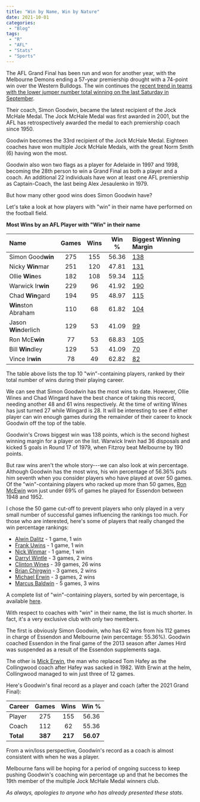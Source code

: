 ```yaml
---
title: "Win by Name, Win by Nature"
date: 2021-10-01
categories:
 - "Blog"
tags:
 - "R"
 - "AFL" 
 - "Stats"
 - "Sports"
---
```


<!--more-->

The AFL Grand Final has been run and won for another year, with the Melbourne Demons ending a 57-year premiership drought with a 74-point win over the Western Bulldogs. The win continues the [recent trend in teams with the lower jumper number total winning on the last Saturday in September](https://www.lincolntracy.com/posts/2021-afl-grand-final/).

Their coach, Simon Goodwin, became the latest recipient of the Jock McHale Medal. The Jock McHale Medal was first awarded in 2001, but the AFL has retrospectively awarded the medal to each premiership coach since 1950. 

Goodwin becomes the 33rd recipient of the Jock McHale Medal. Eighteen coaches have won multiple Jock McHale Medals, with the great Norm Smith (6) having won the most. 

Goodwin also won two flags as a player for Adelaide in 1997 and 1998, becoming the 28th person to win a Grand Final as both a player and a coach. An additional 22 individuals have won at least one AFL premiership as Captain-Coach, the last being Alex Jesaulenko in 1979.  

But how many other good wins does Simon Goodwin have? 

Let's take a look at how players with "win" in their name have performed on the football field. 

**Most Wins by an AFL Player with "Win" in their name**

| Name                 | Games | Wins | Win % | Biggest Winning Margin                                              |
| :------------------- | :---: | :--: | :---: | :------------------------------------------------------------------ |
| Simon	Good**win**	   | 275   | 155  | 56.36 | [138](https://afltables.com/afl/stats/games/2006/010520060602.html) |
| Nicky	**Win**mar	   | 251   | 120  | 47.81 | [131](https://afltables.com/afl/stats/games/1991/011519910504.html) | 
| Ollie	**Win**es	   | 182   | 108  | 59.34 | [115](https://afltables.com/afl/stats/games/2017/132020170826.html) | 
| Warwick Ir**win**	   | 229   | 96   | 41.92 | [190](https://afltables.com/afl/stats/games/1979/061119790728.html) |
| Chad **Win**gard	   | 194   | 95   | 48.97 | [115](https://afltables.com/afl/stats/games/2017/132020170826.html) |
| **Win**ston Abraham  | 110   | 68   | 61.82 | [104](https://afltables.com/afl/stats/games/1998/081219980814.html) |
| Jason **Win**derlich | 129   | 53   | 41.09 | [99](https://afltables.com/afl/stats/games/2005/030520050821.html)  |
| Ron McE**win**       | 77	   | 53   | 68.83 | [105](https://afltables.com/afl/stats/games/1950/051619500429.html) |
| Bill **Win**dley	   | 129   | 53   | 41.09 | [70](https://afltables.com/afl/stats/games/1899/151618990902.html)  |
| Vince Ir**win**      | 78    | 49   | 62.82 | [82](https://afltables.com/afl/stats/games/1924/051519240614.html)  |

The table above lists the top 10 "win"-containing players, ranked by their total number of wins during their playing career.

We can see that Simon Goodwin has the most wins to date. However, Ollie Wines and Chad Wingard have the best chance of taking this record, needing another 48 and 61 wins respectively. At the time of writing Wines has just turned 27 while Wingard is 28. It will be interesting to see if either player can win enough games during the remainder of their career to knock Goodwin off the top of the table.

Goodwin's Crows biggest win was 138 points, which is the second highest winning margin for a player on the list. Warwick Irwin had 36 disposals and kicked 5 goals in Round 17 of 1979, when Fitzroy beat Melbourne by 190 points. 

But raw wins aren't the whole story---we can also look at win percentage. Although Goodwin has the most wins, his win percentage of 56.36% puts him seventh when you consider players who have played at over 50 games. Of the "win"-containing players who racked up more than 50 games, [Ron McEwin](https://afltables.com/afl/stats/players/R/Ron_McEwin.html) won just under 69% of games he played for Essendon between 1948 and 1952. 

I chose the 50 game cut-off to prevent players who only played in a very small number of successful games influencing the rankings too much. For those who are interested, here's some of players that really changed the win percentage rankings:
- [Alwin Dalitz](https://afltables.com/afl/stats/players/A/Alwin_Dalitz.html) - 1 game, 1 win
- [Frank Uwins](https://afltables.com/afl/stats/players/F/Frank_Uwins.html) - 1 game, 1 win
- [Nick Winmar](https://afltables.com/afl/stats/players/N/Nick_Winmar.html) - 1 game, 1 win
- [Darryl Wintle](https://afltables.com/afl/stats/players/D/Darryl_Wintle.html) - 3 games, 2 wins
- [Clinton Wines](https://afltables.com/afl/stats/players/C/Clinton_Wines.html) - 39 games, 26 wins
- [Brian Chirgwin](https://afltables.com/afl/stats/players/B/Brian_Chirgwin.html) - 3 games, 2 wins
- [Michael Erwin](https://afltables.com/afl/stats/players/M/Michael_Erwin.html) - 3 games, 2 wins
- [Marcus Baldwin](https://afltables.com/afl/stats/players/M/Marcus_Baldwin.html) - 5 games, 3 wins

A complete list of "win"-containing players, sorted by win percentage, is available [here](/files/content/posts/win-name-win-nature/player_wins_incl_perc_no_limits.pdf). 

With respect to coaches with "win" in their name, the list is much shorter. In fact, it's a very exclusive club with only two members.

The first is obviously Simon Goodwin, who has 62 wins from his 112 games in charge of Essendon and Melbourne (win percentage: 55.36%). Goodwin coached Essendon in the final game of the 2013 season after James Hird was suspended as a result of the Essendon supplements saga.  

The other is [Mick Erwin](https://afltables.com/afl/stats/coaches/Mick_Erwin.html), the man who replaced Tom Hafey as the Collingwood coach after Hafey was sacked in 1982. With Erwin at the helm, Collingwood managed to win just three of 12 games. 

Here's Goodwin's final record as a player and coach (after the 2021 Grand Final):

| Career    | Games     | Wins     | Win %     |
| :-------- | :-------: | :------: | :-------: |
| Player    | 275       | 155      | 56.36     |
| Coach     | 112       | 62       | 55.36     |
| **Total** | **387**   | **217**  | **56.07** | 

From a win/loss perspective, Goodwin's record as a coach is almost consistent with when he was a player. 

Melbourne fans will be hoping for a period of ongoing success to keep pushing Goodwin's coaching win percentage up and that he becomes the 19th member of the multiple Jock McHale Medal winners club.  

*As always, apologies to anyone who has already presented these stats.*